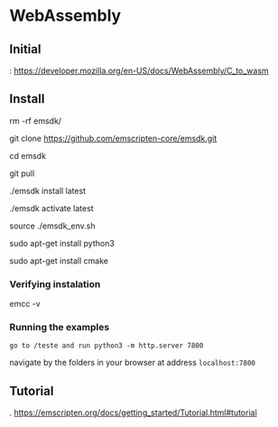 # WebAssembly

## Initial
: https://developer.mozilla.org/en-US/docs/WebAssembly/C_to_wasm

## Install

rm -rf emsdk/

git clone https://github.com/emscripten-core/emsdk.git

cd emsdk

git pull

./emsdk install latest

./emsdk activate latest

source ./emsdk_env.sh

sudo apt-get install python3

sudo apt-get install cmake

### Verifying instalation

emcc -v

### Running the examples

`go to /teste and run python3 -m http.server 7800`

navigate by the folders in your browser at address `localhost:7800`

## Tutorial

. https://emscripten.org/docs/getting_started/Tutorial.html#tutorial

